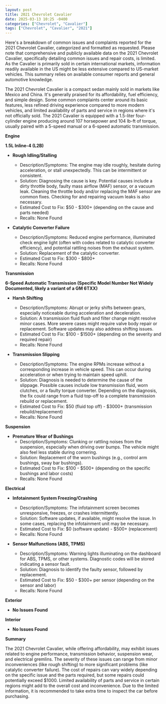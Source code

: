 ```yaml
---
layout: post
title: 2021 Chevrolet Cavalier
date: 2025-03-13 10:25 -0400
categories: ["Chevrolet", "Cavalier"]
tags: ["Chevrolet", "Cavalier", "2021"]
---
```

Here's a breakdown of common issues and complaints reported for the 2021 Chevrolet Cavalier, categorized and formatted as requested. Please note that comprehensive and publicly available data on the 2021 Chevrolet Cavalier, specifically detailing common issues and repair costs, is limited. As the Cavalier is primarily sold in certain international markets, information readily available in the US might be less extensive compared to US-market vehicles. This summary relies on available consumer reports and general automotive knowledge.

The 2021 Chevrolet Cavalier is a compact sedan mainly sold in markets like Mexico and China. It's generally praised for its affordability, fuel efficiency, and simple design. Some common complaints center around its basic features, less refined driving experience compared to more modern vehicles, and limited availability of parts and service in regions where it's not officially sold. The 2021 Cavalier is equipped with a 1.5-liter four-cylinder engine producing around 107 horsepower and 104 lb-ft of torque, usually paired with a 5-speed manual or a 6-speed automatic transmission.

**Engine**

**1.5L Inline-4 (L2B)**

*   **Rough Idling/Stalling**
    *   Description/Symptoms: The engine may idle roughly, hesitate during acceleration, or stall unexpectedly. This can be intermittent or consistent.
    *   Solution: Diagnosing the cause is key. Potential causes include a dirty throttle body, faulty mass airflow (MAF) sensor, or a vacuum leak. Cleaning the throttle body and/or replacing the MAF sensor are common fixes. Checking for and repairing vacuum leaks is also necessary.
    *   Estimated Cost to Fix: $50 - $300+ (depending on the cause and parts needed)
    *   Recalls: None Found

*   **Catalytic Converter Failure**
    *   Description/Symptoms: Reduced engine performance, illuminated check engine light (often with codes related to catalytic converter efficiency), and potential rattling noises from the exhaust system.
    *   Solution: Replacement of the catalytic converter.
    *   Estimated Cost to Fix: $300 - $800+
    *   Recalls: None Found

**Transmission**

**6-Speed Automatic Transmission (Specific Model Number Not Widely Documented, likely a variant of a GM 6TXX)**

*   **Harsh Shifting**
    *   Description/Symptoms: Abrupt or jerky shifts between gears, especially noticeable during acceleration and deceleration.
    *   Solution: A transmission fluid flush and filter change might resolve minor cases. More severe cases might require valve body repair or replacement. Software updates may also address shifting issues.
    *   Estimated Cost to Fix: $100 - $1500+ (depending on the severity and required repair)
    *   Recalls: None Found

*   **Transmission Slipping**
    *   Description/Symptoms: The engine RPMs increase without a corresponding increase in vehicle speed. This can occur during acceleration or when trying to maintain speed uphill.
    *   Solution: Diagnosis is needed to determine the cause of the slippage. Possible causes include low transmission fluid, worn clutches, or a faulty torque converter. Depending on the diagnosis, the fix could range from a fluid top-off to a complete transmission rebuild or replacement.
    *   Estimated Cost to Fix: $50 (fluid top off) - $3000+ (transmission rebuild/replacement)
    *   Recalls: None Found

**Suspension**

*   **Premature Wear of Bushings**
    *   Description/Symptoms: Clunking or rattling noises from the suspension, especially when driving over bumps. The vehicle might also feel less stable during cornering.
    *   Solution: Replacement of the worn bushings (e.g., control arm bushings, sway bar bushings).
    *   Estimated Cost to Fix: $100 - $500+ (depending on the specific bushings and labor costs)
    *   Recalls: None Found

**Electrical**

*   **Infotainment System Freezing/Crashing**
    *   Description/Symptoms: The infotainment screen becomes unresponsive, freezes, or crashes intermittently.
    *   Solution: Software updates, if available, might resolve the issue. In some cases, replacing the infotainment unit may be necessary.
    *   Estimated Cost to Fix: $0 (software update) - $500+ (replacement)
    *   Recalls: None Found

*   **Sensor Malfunctions (ABS, TPMS)**
    *   Description/Symptoms: Warning lights illuminating on the dashboard for ABS, TPMS, or other systems. Diagnostic codes will be stored indicating a sensor fault.
    *   Solution: Diagnosis to identify the faulty sensor, followed by replacement.
    *   Estimated Cost to Fix: $50 - $300+ per sensor (depending on the sensor and labor)
    *   Recalls: None Found

**Exterior**

*   **No Issues Found**

**Interior**

*   **No Issues Found**

**Summary**

The 2021 Chevrolet Cavalier, while offering affordability, may exhibit issues related to engine performance, transmission behavior, suspension wear, and electrical gremlins. The severity of these issues can range from minor inconveniences (like rough shifting) to more significant problems (like catalytic converter failure). The cost of repairs can vary widely depending on the specific issue and the parts required, but some repairs could potentially exceed $1000. Limited availability of parts and service in certain regions might add to the overall cost and inconvenience. Due to the limited information, it is recommended to take extra time to inspect the car before purchasing.

